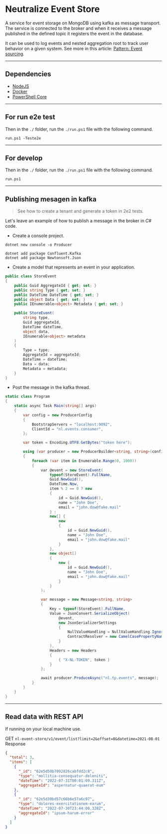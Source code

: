 # Neutralize Event Store

A service for event storage on MongoDB using kafka as message transport. The service is connected to the broker and when it receives a message published in the defined topic it registers the event in the database.

It can be used to log events and nested aggregation root to track user behavior on a given system. See more in this article: [Pattern: Event sourcing](https://microservices.io/patterns/data/event-sourcing.html).

---

## Dependencies

- [NodeJS](https://nodejs.org/en/)
- [Docker](https://docs.docker.com/)
- [PowerShell Core](https://docs.microsoft.com/pt-br/powershell/scripting/install/installing-powershell?view=powershell-7.1)

---

## For run e2e test

Then in the `./` folder, run the `./run.ps1` file with the following command.

```pwsh
run.ps1 -Teste2e
```

---
## For develop

Then in the `./` folder, run the `./run.ps1` file with the following command.

```pwsh
run.ps1
```
---
## Publishing mesagen in kafka

> See how to create a tenant and generate a token in 2e2 tests.

Let's leave an example of how to publish a message in the broker in *C#* code.

- Create a console project.

```pwsh
dotnet new console -o Producer

dotnet add package Confluent.Kafka
dotnet add package Newtonsoft.Json

```

- Create a model that represents an event in your application.
```csharp
public class StoreEvent
{
    public Guid AggregateId { get; set; }
    public string Type { get; set; }
    public DateTime DateTime { get; set; }
    public object Data { get; set; }
    public IEnumerable<object> Metadata { get; set; }

    public StoreEvent(
        string type,
        Guid aggregateId,
        DateTime dateTime,
        object data,
        IEnumerable<object> metadata
    )
    {
        Type = type;
        AggregateId = aggregateId;
        DateTime = dateTime;
        Data = data;
        Metadata = metadata;
    }
}
```
- Post the message in the kafka thread.

```csharp
static class Program
{
    static async Task Main(string[] args)
    {
        var config = new ProducerConfig
        {
            BootstrapServers = "localhost:9092",
            ClientId = "nl.events.consumer",
        };

        var token = Encoding.UTF8.GetBytes("token here");

        using (var producer = new ProducerBuilder<string, string>(config).Build())
        {
            foreach (var item in Enumerable.Range(0, 1000))
            {
                var @event = new StoreEvent(
                    typeof(StoreEvent).FullName,
                    Guid.NewGuid(),
                    DateTime.Now,
                    item % 2 == 0 ? new
                    {
                        id = Guid.NewGuid(),
                        name = "John Doe",
                        email = "john.dow@fake.mail"
                    } :
                    new[] {
                        new
                        {
                            id = Guid.NewGuid(),
                            name = "John Doe",
                            email = "john.dow@fake.mail"
                        }
                    },
                    new object[]
                    {
                        new {
                            id = Guid.NewGuid(),
                            name = "John Doe",
                            email = "john.dow@fake.mail"
                        }
                    }
                );

                var message = new Message<string, string>
                {
                    Key = typeof(StoreEvent).FullName,
                    Value = JsonConvert.SerializeObject(
                        @event,
                        new JsonSerializerSettings
                        {
                            NullValueHandling = NullValueHandling.Ignore,
                            ContractResolver = new CamelCasePropertyNamesContractResolver()
                        }
                    ),
                    Headers = new Headers
                    {
                        { "X-NL-TOKEN", token }
                    }
                };

                await producer.ProduceAsync("nl.tp.events", message);
            }
        }
    }
}
```
---
## Read data with REST API

If running on your local machine use.

GET `nl-event-store/v1/event/list?limit=2&offset=0&datetime=2021-08-01`
Response
```json
{
  "total": 3,
  "items": [
    {
      "_id": "62e5d50b7092826cabfdd2c8",
      "type": "mollitia-consequatur-deleniti",
      "dateTime": "2022-07-31T00:01:09.311Z",
      "aggregateId": "aspernatur-quaerat-eum"
    },
    {
      "_id": "62e5d30bd57c66b6e57a6c97",
      "type": "dolores-exercitationem-earum",
      "dateTime": "2022-07-30T23:44:00.328Z",
      "aggregateId": "ipsum-harum-error"
    }
  ]
}
```